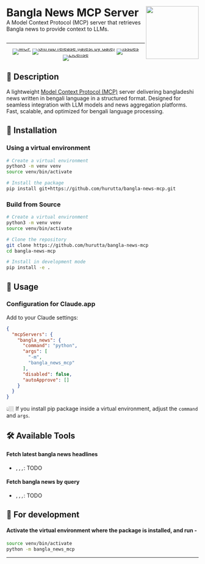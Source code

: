 [<img src="assets/bangla_news_mcp_logo.png" style="height:138px" align="right">](https://extensions.gnome.org/extension/6334/bangla-time/)

<div style="display: flex; align-items: center;">

  <div style="flex: 1;">
    <h1 style="margin: 0;">Bangla News MCP Server</h1>
    <p style="margin-top: 0;">A Model Context Protocol (MCP) server that retrieves Bangla news to provide context to LLMs.</p>
  </div>
</div>



<hr>
<div align="center" style="line-height: 0;">

[![MCP](https://badge.mcpx.dev?type=server)](https://github.com/modelcontextprotocol/servers)
[![GitHub release (latest by date)](https://img.shields.io/github/v/tag/hurutta/bangla-news-mcp)](https://img.shields.io/github/v/tag/hurutta/bangla-news-mcp)
[![Issues](https://img.shields.io/github/issues/hurutta/bangla-news-mcp)](https://img.shields.io/github/issues/hurutta/bangla-news-mcp)
[![License](https://img.shields.io/github/license/hurutta/bangla-news-mcp.svg)](https://github.com/hurutta/bangla-news-mcp/blob/main/LICENSE)

</div>


## 📖 Description

A lightweight  [Model Context Protocol (MCP)](https://modelcontextprotocol.io/introduction) server delivering bangladeshi news written in bengali language in a structured format. 
Designed for seamless integration with LLM models and news aggregation platforms. 
Fast, scalable, and optimized for bengali language processing.


## 🔬 Installation


### Using a virtual environment
```bash
# Create a virtual environment
python3 -m venv venv
source venv/bin/activate

# Install the package
pip install git+https://github.com/hurutta/bangla-news-mcp.git
```

### Build from Source
```bash
# Create a virtual environment
python3 -m venv venv
source venv/bin/activate

# Clone the repository
git clone https://github.com/hurutta/bangla-news-mcp
cd bangla-news-mcp

# Install in development mode
pip install -e .
```

## 🔌 Usage


### Configuration for Claude.app
Add to your Claude settings:
```json
{
  "mcpServers": {
    "bangla_news": {
      "command": "python",
      "args": [
        "-m",
        "bangla_news_mcp"
      ],
      "disabled": false,
      "autoApprove": []
    }
  }
}
```
👆🏼 If you install pip package inside a virtual environment, adjust the `command` and `args`.

## 🛠️ Available Tools


#### Fetch latest bangla news headlines
 - `,,,`: TODO

#### Fetch bangla news by query
 - `,,,`: TODO


## 🔌 For development

#### Activate the virtual environment where the package is installed, and run -
```bash
source venv/bin/activate
python -m bangla_news_mcp
```

<hr>
